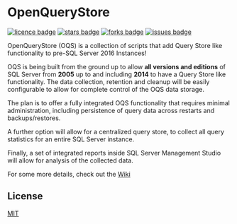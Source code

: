 # OpenQueryStore
[![licence badge]][licence]
[![stars badge]][stars]
[![forks badge]][forks]
[![issues badge]][issues]

[licence badge]:https://img.shields.io/badge/license-MIT-blue.svg
[stars badge]:https://img.shields.io/github/stars/OpenQueryStore/OpenQueryStore.svg
[forks badge]:https://img.shields.io/github/forks/OpenQueryStore/OpenQueryStore.svg
[issues badge]:https://img.shields.io/github/issues/OpenQueryStore/OpenQueryStore.svg

[licence]:https://github.com/OpenQueryStore/OpenQueryStore/blob/master/LICENSE.md
[stars]:https://github.com/OpenQueryStore/OpenQueryStore/stargazers
[forks]:https://github.com/OpenQueryStore/OpenQueryStore/network
[issues]:https://github.com/OpenQueryStore/OpenQueryStore/issues

OpenQueryStore (OQS) is a collection of scripts that add Query Store like functionality to pre-SQL Server 2016 Instances!

OQS is being built from the ground up to allow **all versions and editions** of SQL Server from **2005** up to and including **2014** to have a Query Store like functionality. The data collection, retention and cleanup will be easily configurable to allow for complete control of the OQS data storage.

The plan is to offer a fully integrated OQS functionality that requires minimal administration, including persistence of query data across restarts and backups/restores.

A further option will allow for a centralized query store, to collect all query statistics for an entire SQL Server instance.

Finally, a set of integrated reports inside SQL Server Management Studio will allow for analysis of the collected data.

For some more details, check out the [Wiki](https://github.com/OpenQueryStore/OpenQueryStore/wiki)

## License
[MIT](/LICENSE.md)
